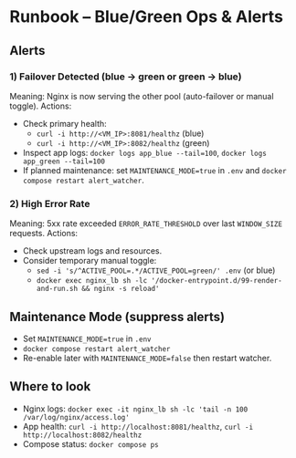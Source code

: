# Runbook – Blue/Green Ops & Alerts

## Alerts

### 1) Failover Detected (blue → green or green → blue)
Meaning: Nginx is now serving the other pool (auto-failover or manual toggle).
Actions:
- Check primary health:
  - `curl -i http://<VM_IP>:8081/healthz` (blue)
  - `curl -i http://<VM_IP>:8082/healthz` (green)
- Inspect app logs: `docker logs app_blue --tail=100`, `docker logs app_green --tail=100`
- If planned maintenance: set `MAINTENANCE_MODE=true` in `.env` and `docker compose restart alert_watcher`.

### 2) High Error Rate
Meaning: 5xx rate exceeded `ERROR_RATE_THRESHOLD` over last `WINDOW_SIZE` requests.
Actions:
- Check upstream logs and resources.
- Consider temporary manual toggle:
  - `sed -i 's/^ACTIVE_POOL=.*/ACTIVE_POOL=green/' .env` (or blue)
  - `docker exec nginx_lb sh -lc '/docker-entrypoint.d/99-render-and-run.sh && nginx -s reload'`

## Maintenance Mode (suppress alerts)
- Set `MAINTENANCE_MODE=true` in `.env`
- `docker compose restart alert_watcher`
- Re-enable later with `MAINTENANCE_MODE=false` then restart watcher.

## Where to look
- Nginx logs: `docker exec -it nginx_lb sh -lc 'tail -n 100 /var/log/nginx/access.log'`
- App health: `curl -i http://localhost:8081/healthz`, `curl -i http://localhost:8082/healthz`
- Compose status: `docker compose ps`
